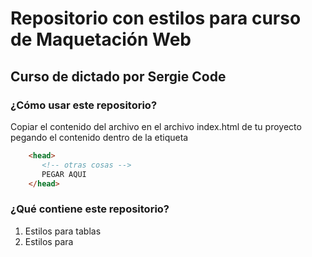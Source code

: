 # Repositorio con estilos para curso de Maquetación Web
## Curso de dictado por Sergie Code

### ¿Cómo usar este repositorio?
Copiar el contenido del archivo en el archivo index.html de tu proyecto pegando el contenido dentro de la etiqueta 

```html
    <head> 
       <!-- otras cosas -->
       PEGAR AQUI 
    </head> 
```

### ¿Qué contiene este repositorio?
 1. Estilos para tablas
 2. Estilos para 
